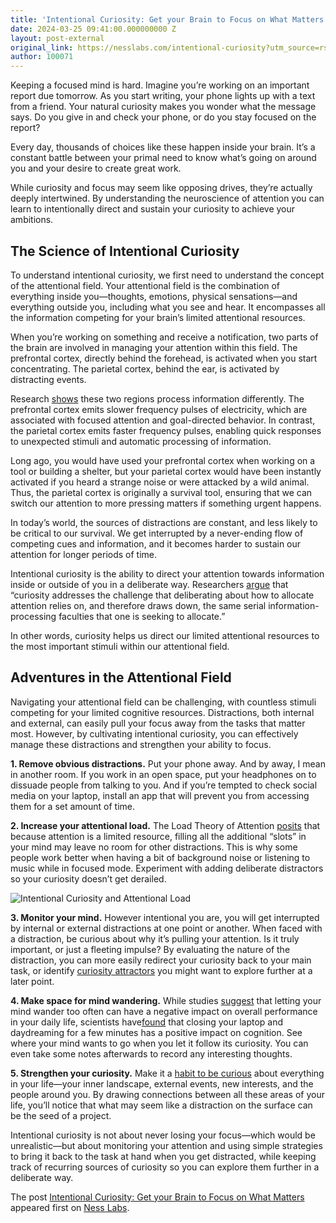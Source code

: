 ```yaml
---
title: 'Intentional Curiosity: Get your Brain to Focus on What Matters'
date: 2024-03-25 09:41:00.000000000 Z
layout: post-external
original_link: https://nesslabs.com/intentional-curiosity?utm_source=rss&utm_medium=rss&utm_campaign=intentional-curiosity
author: 100071
---
```


Keeping a focused mind is hard. Imagine you’re working on an important report due tomorrow. As you start writing, your phone lights up with a text from a friend. Your natural curiosity makes you wonder what the message says. Do you give in and check your phone, or do you stay focused on the report?

Every day, thousands of choices like these happen inside your brain. It’s a constant battle between your primal need to know what’s going on around you and your desire to create great work.

While curiosity and focus may seem like opposing drives, they’re actually deeply intertwined. By understanding the neuroscience of attention you can learn to intentionally direct and sustain your curiosity to achieve your ambitions.

## **The Science of Intentional Curiosity**

To understand intentional curiosity, we first need to understand the concept of the attentional field. Your attentional field is the combination of everything inside you—thoughts, emotions, physical sensations—and everything outside you, including what you see and hear. It encompasses all the information competing for your brain’s limited attentional resources.

When you’re working on something and receive a notification, two parts of the brain are involved in managing your attention within this field. The prefrontal cortex, directly behind the forehead, is activated when you start concentrating. The parietal cortex, behind the ear, is activated by distracting events.

Research [shows](https://www.ncbi.nlm.nih.gov/pmc/articles/PMC4346464/) these two regions process information differently. The prefrontal cortex emits slower frequency pulses of electricity, which are associated with focused attention and goal-directed behavior. In contrast, the parietal cortex emits faster frequency pulses, enabling quick responses to unexpected stimuli and automatic processing of information.

Long ago, you would have used your prefrontal cortex when working on a tool or building a shelter, but your parietal cortex would have been instantly activated if you heard a strange noise or were attacked by a wild animal. Thus, the parietal cortex is originally a survival tool, ensuring that we can switch our attention to more pressing matters if something urgent happens.

In today’s world, the sources of distractions are constant, and less likely to be critical to our survival. We get interrupted by a never-ending flow of competing cues and information, and it becomes harder to sustain our attention for longer periods of time.

Intentional curiosity is the ability to direct your attention towards information inside or outside of you in a deliberate way. Researchers [argue](https://www.sciencedirect.com/science/article/pii/S2352154620301376) that “curiosity addresses the challenge that deliberating about how to allocate attention relies on, and therefore draws down, the same serial information-processing faculties that one is seeking to allocate.”

In other words, curiosity helps us direct our limited attentional resources to the most important stimuli within our attentional field.

## **Adventures in the Attentional Field**

Navigating your attentional field can be challenging, with countless stimuli competing for your limited cognitive resources. Distractions, both internal and external, can easily pull your focus away from the tasks that matter most. However, by cultivating intentional curiosity, you can effectively manage these distractions and strengthen your ability to focus.

**1. Remove obvious distractions.** Put your phone away. And by away, I mean in another room. If you work in an open space, put your headphones on to dissuade people from talking to you. And if you’re tempted to check social media on your laptop, install an app that will prevent you from accessing them for a set amount of time.

**2. Increase your attentional load.** The Load Theory of Attention [posits](https://www.ncbi.nlm.nih.gov/pubmed/19327760) that because attention is a limited resource, filling all the additional “slots” in your mind may leave no room for other distractions. This is why some people work better when having a bit of background noise or listening to music while in focused mode. Experiment with adding deliberate distractors so your curiosity doesn’t get derailed.

![Intentional Curiosity and Attentional Load](https://nesslabs.com/wp-content/uploads/2019/09/attentional-load-illustration.png)

**3. Monitor your mind.** However intentional you are, you will get interrupted by internal or external distractions at one point or another. When faced with a distraction, be curious about why it’s pulling your attention. Is it truly important, or just a fleeting impulse? By evaluating the nature of the distraction, you can more easily redirect your curiosity back to your main task, or identify [curiosity attractors](https://nesslabs.com/curiosity-attractors) you might want to explore further at a later point.

**4. Make space for mind wandering.** While studies [suggest](https://www.ncbi.nlm.nih.gov/pmc/articles/PMC2760023/) that letting your mind wander too often can have a negative impact on overall performance in your daily life, scientists have[found](https://science.sciencemag.org/content/315/5810/393) that closing your laptop and daydreaming for a few minutes has a positive impact on cognition. See where your mind wants to go when you let it follow its curiosity. You can even take some notes afterwards to record any interesting thoughts.

**5. Strengthen your curiosity.** Make it a [habit to be curious](https://nesslabs.com/curiosity-matrix) about everything in your life—your inner landscape, external events, new interests, and the people around you. By drawing connections between all these areas of your life, you’ll notice that what may seem like a distraction on the surface can be the seed of a project.

Intentional curiosity is not about never losing your focus—which would be unrealistic—but about monitoring your attention and using simple strategies to bring it back to the task at hand when you get distracted, while keeping track of recurring sources of curiosity so you can explore them further in a deliberate way.

The post [Intentional Curiosity: Get your Brain to Focus on What Matters](https://nesslabs.com/intentional-curiosity) appeared first on [Ness Labs](https://nesslabs.com).

